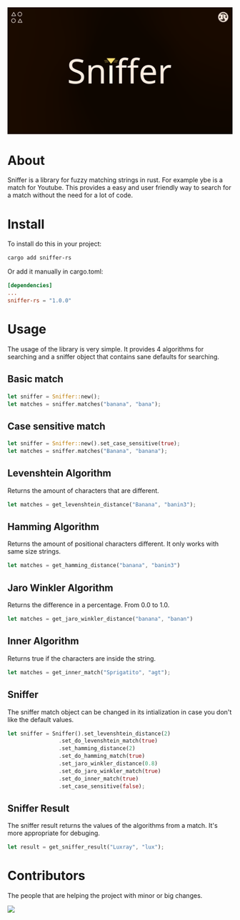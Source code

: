 <div align="center">

<img src="./banner.webp">

</div>

# About
Sniffer is a library for fuzzy matching strings in rust. For example ybe is a match for Youtube. This provides a easy and user friendly way to search for a match without the need for a lot of code.

# Install
To install do this in your project:
```sh
cargo add sniffer-rs
```
Or add it manually in cargo.toml:
```toml
[dependencies]
...
sniffer-rs = "1.0.0"
```

# Usage
The usage of the library is very simple. It provides 4 algorithms for searching and a sniffer object that contains sane defaults for searching.

## Basic match
```rust
let sniffer = Sniffer::new();
let matches = sniffer.matches("banana", "bana");
```

## Case sensitive match
```rust
let sniffer = Sniffer::new().set_case_sensitive(true);
let matches = sniffer.matches("Banana", "banana");
```

## Levenshtein Algorithm
Returns the amount of characters that are different.
```rust
let matches = get_levenshtein_distance("Banana", "banin3");
```

## Hamming Algorithm
Returns the amount of positional characters different. It only works with same size strings.
```rust
let matches = get_hamming_distance("banana", "banin3")
```

## Jaro Winkler Algorithm
Returns the difference in a percentage. From 0.0 to 1.0.
```rust
let matches = get_jaro_winkler_distance("banana", "banan")
```

## Inner Algorithm
Returns true if the characters are inside the string.
```rust
let matches = get_inner_match("Sprigatito", "agt");
```

## Sniffer
The sniffer match object can be changed in its intialization in case you don't like the default values.

```rust
let sniffer = Sniffer().set_levenshtein_distance(2)
                .set_do_levenshtein_match(true)
                .set_hamming_distance(2)
                .set_do_hamming_match(true)
                .set_jaro_winkler_distance(0.8)
                .set_do_jaro_winkler_match(true)
                .set_do_inner_match(true)
                .set_case_sensitive(false);
```

## Sniffer Result
The sniffer result returns the values of the algorithms from a match. It's more appropriate for debuging. 

```rust
let result = get_sniffer_result("Luxray", "lux");
```

# Contributors
The people that are helping the project with minor or big changes.

<a href="https://github.com/whiskers-apps/sniffer-rs/graphs/contributors">
  <img src="https://contrib.rocks/image?repo=whiskers-apps/sniffer-rs" />
</a>
